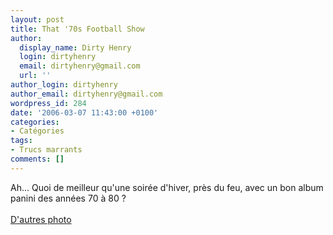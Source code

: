 ```yaml
---
layout: post
title: That '70s Football Show
author:
  display_name: Dirty Henry
  login: dirtyhenry
  email: dirtyhenry@gmail.com
  url: ''
author_login: dirtyhenry
author_email: dirtyhenry@gmail.com
wordpress_id: 284
date: '2006-03-07 11:43:00 +0100'
categories:
- Catégories
tags:
- Trucs marrants
comments: []
---
```

Ah... Quoi de meilleur qu'une soirée d'hiver, près du feu, avec un bon album panini des années 70 à 80 ?<br /><br /><a href="http://footnostalgie.free.fr/index3.htm">D'autres photo</a>
